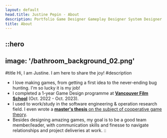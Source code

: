 ```yaml
---
layout: default
head.title: Justine Pepin - About
description: Portfolio Game Designer Gameplay Designer System Designer.
title: About
---
```


::hero
---
image: '/bathroom_background_02.png'
---
#title
Hi, I am Justine. I am here to share the joy!
#description
- I love making games, from getting a first idea to the never-ending bug hunting. I'm so lucky it is my job!
- I completed a 1-year Game Design programme at [**Vancouver Film School**](https://vfs.edu/) (Oct. 2022 - Oct. 2023).
- I used to work/study in the software engineering & operation research field. I even wrote a [**master's thesis** on the subject of cooperative game theory](https://doi.org/1866/27950).
- Besides designing amazing games, my goal is to be a good team member/leader, with communication skills and finesse to navigate relationships and project deliveries at work.
::

